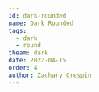 ```yaml
---
id: dark-rounded
name: Dark Rounded
tags:
  - dark
  - round
theam: dark
date: 2022-04-15
order: 4
author: Zachary Crespin
---
```

